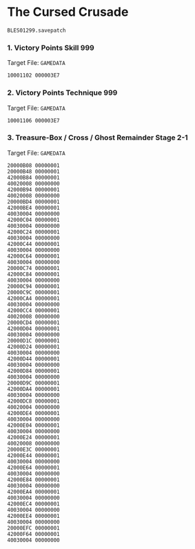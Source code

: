 #  The Cursed Crusade 

`BLES01299.savepatch`

### 1. Victory Points Skill 999

Target File: `GAMEDATA`

```
10001102 000003E7
```

### 2. Victory Points Technique 999

Target File: `GAMEDATA`

```
10001106 000003E7
```

### 3. Treasure-Box / Cross / Ghost Remainder Stage 2-1

Target File: `GAMEDATA`

```
20000B08 00000001
20000B48 00000001
42000B84 00000001
40020008 00000000
42000B94 00000001
40020008 00000000
20000BD4 00000001
42000BE4 00000001
40030004 00000000
42000C04 00000001
40030004 00000000
42000C24 00000001
40030004 00000000
42000C44 00000001
40030004 00000000
42000C64 00000001
40030004 00000000
20000C74 00000001
42000C84 00000001
40030004 00000000
20000C94 00000001
20000C9C 00000001
42000CA4 00000001
40030004 00000000
42000CC4 00000001
40020008 00000000
20000CD4 00000001
42000D04 00000001
40030004 00000000
20000D1C 00000001
42000D24 00000001
40030004 00000000
42000D44 00000001
40030004 00000000
42000D84 00000001
40030004 00000000
20000D9C 00000001
42000DA4 00000001
40030004 00000000
42000DC8 00000001
40020004 00000000
42000DE4 00000001
40030004 00000000
42000E04 00000001
40030004 00000000
42000E24 00000001
40020008 00000000
20000E3C 00000001
42000E44 00000001
40030004 00000000
42000E64 00000001
40030004 00000000
42000E84 00000001
40030004 00000000
42000EA4 00000001
40030004 00000000
42000EC4 00000001
40030004 00000000
42000EE4 00000001
40030004 00000000
20000EFC 00000001
42000F64 00000001
40030004 00000000
```

